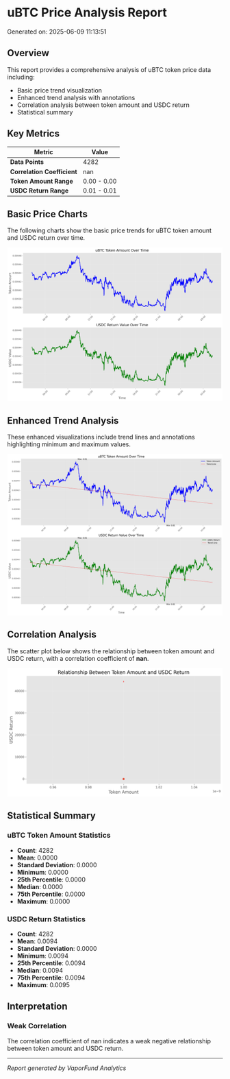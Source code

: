 # uBTC Price Analysis Report

Generated on: 2025-06-09 11:13:51

## Overview

This report provides a comprehensive analysis of uBTC token price data including:
- Basic price trend visualization
- Enhanced trend analysis with annotations
- Correlation analysis between token amount and USDC return
- Statistical summary

## Key Metrics

| Metric | Value |
|--------|-------|
| **Data Points** | 4282 |
| **Correlation Coefficient** | nan |
| **Token Amount Range** | 0.00 - 0.00 |
| **USDC Return Range** | 0.01 - 0.01 |

## Basic Price Charts

The following charts show the basic price trends for uBTC token amount and USDC return over time.

![uBTC Basic Price Charts](https://raw.githubusercontent.com/VaporFund/weekly-reports/main/chart_images/uBTC_price_charts.png)

## Enhanced Trend Analysis

These enhanced visualizations include trend lines and annotations highlighting minimum and maximum values.

![uBTC Enhanced Trend Charts](https://raw.githubusercontent.com/VaporFund/weekly-reports/main/chart_images/uBTC_price_charts_with_trend.png)

## Correlation Analysis

The scatter plot below shows the relationship between token amount and USDC return, with a correlation coefficient of **nan**.

![uBTC Correlation Analysis](https://raw.githubusercontent.com/VaporFund/weekly-reports/main/chart_images/uBTC_relationship_chart.png)

## Statistical Summary

### uBTC Token Amount Statistics
- **Count**: 4282
- **Mean**: 0.0000
- **Standard Deviation**: 0.0000
- **Minimum**: 0.0000
- **25th Percentile**: 0.0000
- **Median**: 0.0000
- **75th Percentile**: 0.0000
- **Maximum**: 0.0000

### USDC Return Statistics
- **Count**: 4282
- **Mean**: 0.0094
- **Standard Deviation**: 0.0000
- **Minimum**: 0.0094
- **25th Percentile**: 0.0094
- **Median**: 0.0094
- **75th Percentile**: 0.0094
- **Maximum**: 0.0095

## Interpretation

### Weak Correlation

The correlation coefficient of nan indicates a weak negative relationship between token amount and USDC return.

---


*Report generated by VaporFund Analytics*
